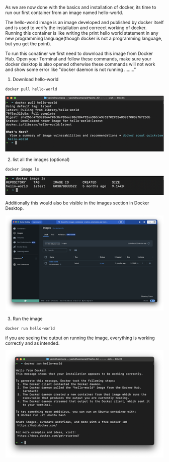 As we are now done with the basics and installation of docker, its time to run our first container from an image named hello-world.

The hello-world image is an image developed and published by docker itself and is used to verify the installation and correect working of docker. Running this container is like writing the print hello world statement in any new programming language(though docker is not a programming language, but you get the point).

To run this conatiner we first need to download this image from Docker Hub. Open your Terminal and follow these commands, make sure your docker desktop is also opened otherwise these commands will not work and show some error like "docker daemon is not running ........"

1. Download hello-world 

```
docker pull hello-world 
```

![](../.assets/004/1.png)

2. list all the images (optional)

```
docker image ls 
```

![](../.assets/004/2.png)

Additionally this would also be visible in the images section in Docker Desktop.

![](../.assets/004/3.png)

3. Run the image

```
docker run hello-world 
```

if you are seeing the output on running the image, everything is working correctly and as intended.

![](../.assets/004/4.png)



<br>
<br>
<br>
<br>
